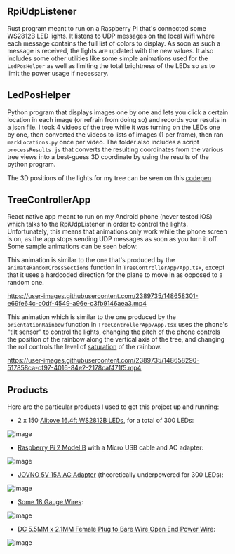 ## RpiUdpListener

Rust program meant to run on a Raspberry Pi that's connected some WS2812B LED lights. It listens to UDP messages on the local Wifi where each message contains the full list of colors to display. As soon as such a message is received, the lights are updated with the new values. It also includes some other utilities like some simple animations used for the `LedPosHelper` as well as limiting the total brightness of the LEDs so as to limit the power usage if necessary.

## LedPosHelper

Python program that displays images one by one and lets you click a certain location in each image (or refrain from doing so) and records your results in a json file. I took 4 videos of the tree while it was turning on the LEDs one by one, then converted the videos to lists of images (1 per frame), then ran `markLocations.py` once per video. The folder also includes a script `processResults.js` that converts the resulting coordinates from the various tree views into a best-guess 3D coordinate by using the results of the python program.

The 3D positions of the lights for my tree can be seen on this [codepen](https://codepen.io/davidster/pen/rNGVPmJ)

## TreeControllerApp

React native app meant to run on my Android phone (never tested iOS) which talks to the RpiUdpListener in order to control the lights. Unfortunately, this means that animations only work while the phone screen is on, as the app stops sending UDP messages as soon as you turn it off. Some sample animations can be seen below:

This animation is similar to the one that's produced by the `animateRandomCrossSections` function in `TreeControllerApp/App.tsx`, except that it uses a hardcoded direction for the plane to move in as opposed to a random one.

https://user-images.githubusercontent.com/2389735/148658301-e69fe64c-c0df-4549-a96e-c3fb9146aea3.mp4

This animation which is similar to the one produced by the `orientationRainbow` function in `TreeControllerApp/App.tsx` uses the phone's "tilt sensor" to control the lights, changing the pitch of the phone controls the position of the rainbow along the vertical axis of the tree, and changing the roll controls the level of [saturation](https://en.wikipedia.org/wiki/HSL_and_HSV) of the rainbow.

https://user-images.githubusercontent.com/2389735/148658290-517858ca-cf97-4016-84e2-2178caf471f5.mp4

## Products

Here are the particular products I used to get this project up and running:

- 2 x 150 [Alitove 16.4ft WS2812B LEDs](https://www.amazon.ca/gp/product/B07FVPN3PH), for a total of 300 LEDs:

![image](https://user-images.githubusercontent.com/2389735/148700921-a7084d02-b202-4a18-9cdc-1e6d8fda1c4b.png)

- [Raspberry Pi 2 Model B](https://www.raspberrypi.com/products/raspberry-pi-2-model-b/) with a Micro USB cable and AC adapter:

![image](https://user-images.githubusercontent.com/2389735/148700931-bfeb23c3-b007-404e-a098-3b46c5eb113a.png)

- [JOVNO 5V 15A AC Adapter](https://www.amazon.ca/gp/product/B08CZW6L1G) (theoretically underpowered for 300 LEDs):

![image](https://user-images.githubusercontent.com/2389735/148700940-b9913ae2-489a-4635-9c14-00756dbd02b5.png)

- [Some 18 Gauge Wires](https://www.amazon.ca/gp/product/B01LH1FQJ0):

![image](https://user-images.githubusercontent.com/2389735/148700948-1fc57524-ede5-41ab-a4cf-893d9ced3038.png)

- [DC 5.5MM x 2.1MM Female Plug to Bare Wire Open End Power Wire](https://www.amazon.ca/gp/product/B08PYT6HZ2):

![image](https://user-images.githubusercontent.com/2389735/148700960-43cf0873-e8f2-426b-b899-dbf2e587399a.png)
